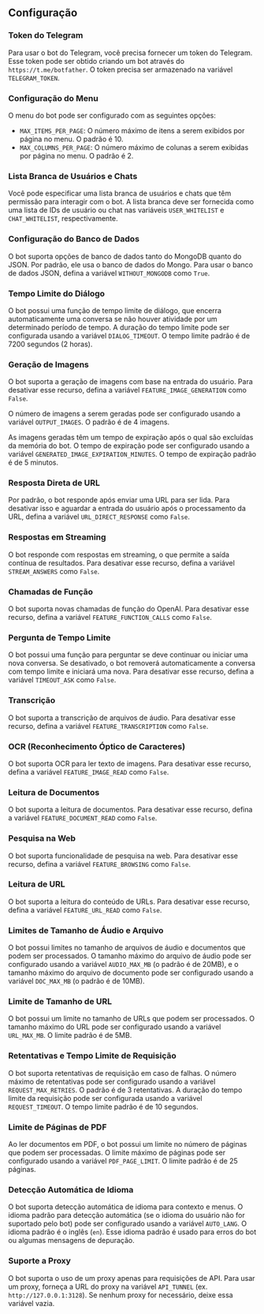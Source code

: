 ## Configuração

### Token do Telegram

Para usar o bot do Telegram, você precisa fornecer um token do Telegram. Esse token pode ser obtido criando um bot através do `https://t.me/botfather`. O token precisa ser armazenado na variável `TELEGRAM_TOKEN`.

### Configuração do Menu

O menu do bot pode ser configurado com as seguintes opções:

- `MAX_ITEMS_PER_PAGE`: O número máximo de itens a serem exibidos por página no menu. O padrão é 10.
- `MAX_COLUMNS_PER_PAGE`: O número máximo de colunas a serem exibidas por página no menu. O padrão é 2.

### Lista Branca de Usuários e Chats

Você pode especificar uma lista branca de usuários e chats que têm permissão para interagir com o bot. A lista branca deve ser fornecida como uma lista de IDs de usuário ou chat nas variáveis `USER_WHITELIST` e `CHAT_WHITELIST`, respectivamente.

### Configuração do Banco de Dados

O bot suporta opções de banco de dados tanto do MongoDB quanto do JSON. Por padrão, ele usa o banco de dados do Mongo. Para usar o banco de dados JSON, defina a variável `WITHOUT_MONGODB` como `True`.

### Tempo Limite do Diálogo

O bot possui uma função de tempo limite de diálogo, que encerra automaticamente uma conversa se não houver atividade por um determinado período de tempo. A duração do tempo limite pode ser configurada usando a variável `DIALOG_TIMEOUT`. O tempo limite padrão é de 7200 segundos (2 horas).

### Geração de Imagens

O bot suporta a geração de imagens com base na entrada do usuário. Para desativar esse recurso, defina a variável `FEATURE_IMAGE_GENERATION` como `False`.

O número de imagens a serem geradas pode ser configurado usando a variável `OUTPUT_IMAGES`. O padrão é de 4 imagens.

As imagens geradas têm um tempo de expiração após o qual são excluídas da memória do bot. O tempo de expiração pode ser configurado usando a variável `GENERATED_IMAGE_EXPIRATION_MINUTES`. O tempo de expiração padrão é de 5 minutos.

### Resposta Direta de URL

Por padrão, o bot responde após enviar uma URL para ser lida. Para desativar isso e aguardar a entrada do usuário após o processamento da URL, defina a variável `URL_DIRECT_RESPONSE` como `False`.

### Respostas em Streaming

O bot responde com respostas em streaming, o que permite a saída contínua de resultados. Para desativar esse recurso, defina a variável `STREAM_ANSWERS` como `False`.

### Chamadas de Função

O bot suporta novas chamadas de função do OpenAI. Para desativar esse recurso, defina a variável `FEATURE_FUNCTION_CALLS` como `False`.

### Pergunta de Tempo Limite

O bot possui uma função para perguntar se deve continuar ou iniciar uma nova conversa. Se desativado, o bot removerá automaticamente a conversa com tempo limite e iniciará uma nova. Para desativar esse recurso, defina a variável `TIMEOUT_ASK` como `False`.

### Transcrição

O bot suporta a transcrição de arquivos de áudio. Para desativar esse recurso, defina a variável `FEATURE_TRANSCRIPTION` como `False`.

### OCR (Reconhecimento Óptico de Caracteres)

O bot suporta OCR para ler texto de imagens. Para desativar esse recurso, defina a variável `FEATURE_IMAGE_READ` como `False`.

### Leitura de Documentos

O bot suporta a leitura de documentos. Para desativar esse recurso, defina a variável `FEATURE_DOCUMENT_READ` como `False`.

### Pesquisa na Web

O bot suporta funcionalidade de pesquisa na web. Para desativar esse recurso, defina a variável `FEATURE_BROWSING` como `False`.

### Leitura de URL

O bot suporta a leitura do conteúdo de URLs. Para desativar esse recurso, defina a variável `FEATURE_URL_READ` como `False`.

### Limites de Tamanho de Áudio e Arquivo

O bot possui limites no tamanho de arquivos de áudio e documentos que podem ser processados. O tamanho máximo do arquivo de áudio pode ser configurado usando a variável `AUDIO_MAX_MB` (o padrão é de 20MB), e o tamanho máximo do arquivo de documento pode ser configurado usando a variável `DOC_MAX_MB` (o padrão é de 10MB).

### Limite de Tamanho de URL

O bot possui um limite no tamanho de URLs que podem ser processados. O tamanho máximo do URL pode ser configurado usando a variável `URL_MAX_MB`. O limite padrão é de 5MB.

### Retentativas e Tempo Limite de Requisição

O bot suporta retentativas de requisição em caso de falhas. O número máximo de retentativas pode ser configurado usando a variável `REQUEST_MAX_RETRIES`. O padrão é de 3 retentativas. A duração do tempo limite da requisição pode ser configurada usando a variável `REQUEST_TIMEOUT`. O tempo limite padrão é de 10 segundos.

### Limite de Páginas de PDF

Ao ler documentos em PDF, o bot possui um limite no número de páginas que podem ser processadas. O limite máximo de páginas pode ser configurado usando a variável `PDF_PAGE_LIMIT`. O limite padrão é de 25 páginas.

### Detecção Automática de Idioma

O bot suporta detecção automática de idioma para contexto e menus. O idioma padrão para detecção automática (se o idioma do usuário não for suportado pelo bot) pode ser configurado usando a variável `AUTO_LANG`. O idioma padrão é o inglês (`en`). Esse idioma padrão é usado para erros do bot ou algumas mensagens de depuração.

### Suporte a Proxy

O bot suporta o uso de um proxy apenas para requisições de API. Para usar um proxy, forneça a URL do proxy na variável `API_TUNNEL` (ex. `http://127.0.0.1:3128`). Se nenhum proxy for necessário, deixe essa variável vazia.